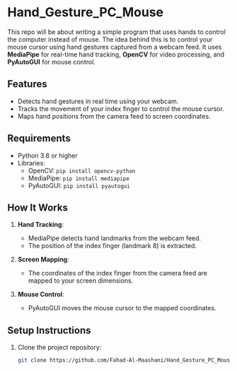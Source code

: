 # Hand_Gesture_PC_Mouse
This repo will be about writing a simple program that uses hands to control the computer instead of mouse. 
The idea behind this is to control your mouse cursor using hand gestures captured from a webcam feed. It uses **MediaPipe** for real-time hand tracking, **OpenCV** for video processing, and **PyAutoGUI** for mouse control.
## Features
- Detects hand gestures in real time using your webcam.
- Tracks the movement of your index finger to control the mouse cursor.
- Maps hand positions from the camera feed to screen coordinates.

## Requirements
- Python 3.8 or higher
- Libraries:
  - OpenCV: `pip install opencv-python`
  - MediaPipe: `pip install mediapipe`
  - PyAutoGUI: `pip install pyautogui`

## How It Works
1. **Hand Tracking**:
   - MediaPipe detects hand landmarks from the webcam feed.
   - The position of the index finger (landmark 8) is extracted.

2. **Screen Mapping**:
   - The coordinates of the index finger from the camera feed are mapped to your screen dimensions.

3. **Mouse Control**:
   - PyAutoGUI moves the mouse cursor to the mapped coordinates.

## Setup Instructions
1. Clone the project repository:
   ```bash
   git clone https://github.com/Fahad-Al-Maashani/Hand_Gesture_PC_Mouse.git
